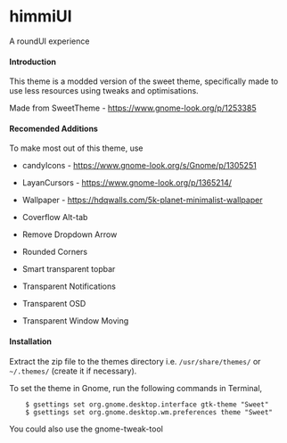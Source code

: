 # himmiUI
A roundUI experience

#### Introduction
This theme is a modded version of the sweet theme, specifically made to use less resources using tweaks and optimisations.

Made from SweetTheme - https://www.gnome-look.org/p/1253385

#### Recomended Additions
To make most out of this theme, use 

- candyIcons - https://www.gnome-look.org/s/Gnome/p/1305251

- LayanCursors - https://www.gnome-look.org/p/1365214/

- Wallpaper - https://hdqwalls.com/5k-planet-minimalist-wallpaper

- Coverflow Alt-tab

- Remove Dropdown Arrow

- Rounded Corners

- Smart transparent topbar

- Transparent Notifications

- Transparent OSD

- Transparent Window Moving

#### Installation

Extract the zip file to the themes directory i.e. `/usr/share/themes/` or `~/.themes/` (create it if necessary).

To set the theme in Gnome, run the following commands in Terminal,

```
	$ gsettings set org.gnome.desktop.interface gtk-theme "Sweet"
	$ gsettings set org.gnome.desktop.wm.preferences theme "Sweet"
```

You could also use the gnome-tweak-tool
